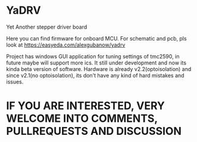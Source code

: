# YaDRV
Yet Another stepper driver board

Here you can find firmware for onboard MCU.
For schematic and pcb, pls look at https://easyeda.com/alexgubanow/yadrv

Project has windows GUI application for tuning settings of tmc2590, in future maybe will support more ics.
It still under development and now its kinda beta version of software. Hardware is already v2.2(optoisolation) and since v2.1(no optoisolation), its don't have any kind of hard mistakes and issues.

# IF YOU ARE INTERESTED, VERY WELCOME INTO COMMENTS, PULLREQUESTS AND DISCUSSION
